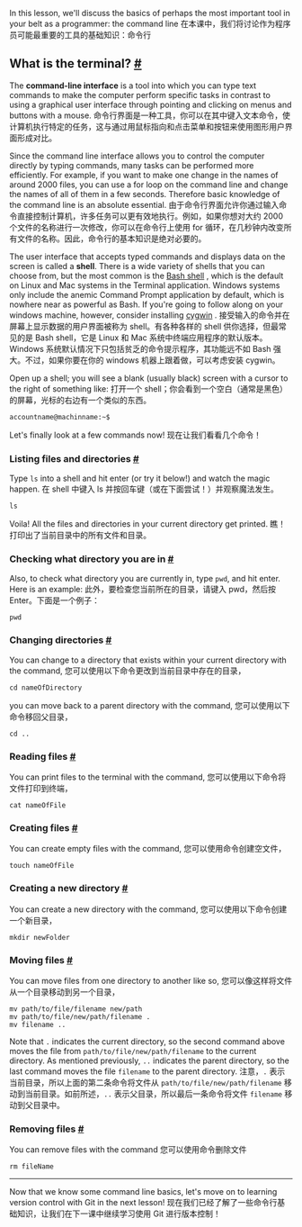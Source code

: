 In this lesson, we'll discuss the basics of perhaps the most important tool in your belt as a programmer: the command line
在本课中，我们将讨论作为程序员可能最重要的工具的基础知识：命令行

## What is the terminal? [#](https://www.educative.io/courses/web-development-a-primer/B8RZq6xLpWW#What-is-the-terminal?-)

The **command-line interface** is a tool into which you can type text commands to make the computer perform specific tasks in contrast to using a graphical user interface through pointing and clicking on menus and buttons with a mouse.
命令行界面是一种工具，你可以在其中键入文本命令，使计算机执行特定的任务，这与通过用鼠标指向和点击菜单和按钮来使用图形用户界面形成对比。

Since the command line interface allows you to control the computer directly by typing commands, many tasks can be performed more efficiently. For example, if you want to make one change in the names of around 2000 files, you can use a for loop on the command line and change the names of all of them in a few seconds. Therefore basic knowledge of the command line is an absolute essential.
由于命令行界面允许你通过输入命令直接控制计算机，许多任务可以更有效地执行。例如，如果你想对大约 2000 个文件的名称进行一次修改，你可以在命令行上使用 for 循环，在几秒钟内改变所有文件的名称。因此，命令行的基本知识是绝对必要的。

The user interface that accepts typed commands and displays data on the screen is called a **shell**. There is a wide variety of shells that you can choose from, but the most common is the [Bash shell](https://www.gnu.org/software/bash/) , which is the default on Linux and Mac systems in the Terminal application. Windows systems only include the anemic Command Prompt application by default, which is nowhere near as powerful as Bash. If you're going to follow along on your windows machine, however, consider installing [cygwin](https://www.cygwin.com/) .
接受输入的命令并在屏幕上显示数据的用户界面被称为 shell。有各种各样的 shell 供你选择，但最常见的是 Bash shell，它是 Linux 和 Mac 系统中终端应用程序的默认版本。Windows 系统默认情况下只包括贫乏的命令提示程序，其功能远不如 Bash 强大。不过，如果你要在你的 windows 机器上跟着做，可以考虑安装 cygwin。

Open up a shell; you will see a blank (usually black) screen with a cursor to the right of something like:
打开一个 shell；你会看到一个空白（通常是黑色）的屏幕，光标的右边有一个类似的东西。

```shell
accountname@machinname:~$
```

Let's finally look at a few commands now!
现在让我们看看几个命令！

### Listing files and directories [#](https://www.educative.io/courses/web-development-a-primer/B8RZq6xLpWW#Listing-files-and-directories-)

Type `ls` into a shell and hit enter (or try it below!) and watch the magic happen.
在 shell 中键入 ls 并按回车键（或在下面尝试！）并观察魔法发生。

`ls`

Voila! All the files and directories in your current directory get printed.
瞧！打印出了当前目录中的所有文件和目录。

### Checking what directory you are in [#](https://www.educative.io/courses/web-development-a-primer/B8RZq6xLpWW#Checking-what-directory-you-are-in-)

Also, to check what directory you are currently in, type `pwd`, and hit enter. Here is an example:
此外，要检查您当前所在的目录，请键入 pwd，然后按 Enter。下面是一个例子：

`pwd`

### Changing directories [#](https://www.educative.io/courses/web-development-a-primer/B8RZq6xLpWW#Changing-directories-)

You can change to a directory that exists within your current directory with the command,
您可以使用以下命令更改到当前目录中存在的目录，

`cd nameOfDirectory`

you can move back to a parent directory with the command,
您可以使用以下命令移回父目录，

```shell
cd ..
```

### Reading files [#](https://www.educative.io/courses/web-development-a-primer/B8RZq6xLpWW#Reading-files-)

You can print files to the terminal with the command,
您可以使用以下命令将文件打印到终端，

```shell
cat nameOfFile
```

### Creating files [#](https://www.educative.io/courses/web-development-a-primer/B8RZq6xLpWW#Creating-files-)

You can create empty files with the command,
您可以使用命令创建空文件，

```shell
touch nameOfFile
```

### Creating a new directory [#](https://www.educative.io/courses/web-development-a-primer/B8RZq6xLpWW#Creating-a-new-directory-)

You can create a new directory with the command,
您可以使用以下命令创建一个新目录，

```shell
mkdir newFolder
```

### Moving files [#](https://www.educative.io/courses/web-development-a-primer/B8RZq6xLpWW#Moving-files-)

You can move files from one directory to another like so,
您可以像这样将文件从一个目录移动到另一个目录，

```shell
mv path/to/file/filename new/path
mv path/to/file/new/path/filename .
mv filename ..
```

Note that `.` indicates the current directory, so the second command above moves the file from `path/to/file/new/path/filename` to the current directory. As mentioned previously, `..` indicates the parent directory, so the last command moves the file `filename` to the parent directory.
注意，`.` 表示当前目录，所以上面的第二条命令将文件从 `path/to/file/new/path/filename` 移动到当前目录。如前所述，`..` 表示父目录，所以最后一条命令将文件 `filename` 移动到父目录中。

### Removing files [#](https://www.educative.io/courses/web-development-a-primer/B8RZq6xLpWW#Removing-files-)

You can remove files with the command
您可以使用命令删除文件

```shell
rm fileName
```

---

Now that we know some command line basics, let's move on to learning version control with Git in the next lesson!
现在我们已经了解了一些命令行基础知识，让我们在下一课中继续学习使用 Git 进行版本控制！

